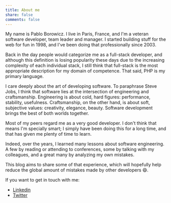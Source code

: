 ```yaml
---
title: About me
share: false
comments: false
---
```


My name is Pablo Borowicz. I live in Paris, France, and I'm a veteran software developer, team leader and manager. I started building stuff for the web for fun in 1998, and I've been doing that professionally since 2003. 

Back in the day people would categorize me as a full-stack developer, and although this definition is losing popularity these days due to the increasing complexity of each individual stack, I still think that full-stack is the most appropriate description for my domain of competence. That said, PHP is my primary language.

I care deeply about the art of developing software. To paraphrase Steve Jobs, I think that software lies at the intersection of engineering and craftsmanship. Engineering is about cold, hard figures: performance, stability, usefulness. Craftsmanship, on the other hand, is about soft, subjective values: creativity, elegance, beauty. Software development brings the best of both worlds together.

Most of my peers regard me as a very good developer. I don't think that means I'm specially smart; I simply have been doing this for a long time, and that has given me plenty of time to learn.

Indeed, over the years, I learned many lessons about software engineering. A few by reading or attending to conferences, some by talking with my colleagues, and a great many by analyzing my own mistakes. 

This blog aims to share some of that experience, which will hopefully help reduce the global amount of mistakes made by other developers 😄.
 
If you want to get in touch with me:

- [Linkedin](https://www.linkedin.com/in/pabloborowicz)
- [Twitter](https://twitter.com/eternoendless)